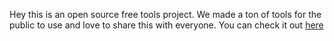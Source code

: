 Hey this is an open source free tools project. We made a ton of tools for the public to use and love to share this with everyone. You can check it out [here](https://utilly.io)
